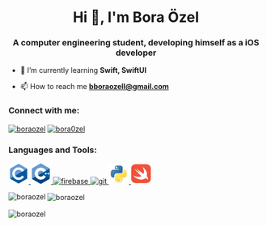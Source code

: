 <h1 align="center">Hi 👋, I'm Bora Özel</h1>
<h3 align="center">A computer engineering student, developing himself as a iOS developer</h3>

- 🌱 I’m currently learning **Swift, SwiftUI**

- 📫 How to reach me **bboraozell@gmail.com**

<h3 align="left">Connect with me:</h3>
<p align="left">
<a href="https://linkedin.com/in/boraozel" target="blank"><img align="center" src="https://raw.githubusercontent.com/rahuldkjain/github-profile-readme-generator/master/src/images/icons/Social/linked-in-alt.svg" alt="boraozel" height="30" width="40" /></a>
<a href="https://instagram.com/bora0zel" target="blank"><img align="center" src="https://raw.githubusercontent.com/rahuldkjain/github-profile-readme-generator/master/src/images/icons/Social/instagram.svg" alt="bora0zel" height="30" width="40" /></a>
</p>

<h3 align="left">Languages and Tools:</h3>
<p align="left"> <a href="https://www.cprogramming.com/" target="_blank" rel="noreferrer"> <img src="https://raw.githubusercontent.com/devicons/devicon/master/icons/c/c-original.svg" alt="c" width="40" height="40"/> </a> <a href="https://www.w3schools.com/cpp/" target="_blank" rel="noreferrer"> <img src="https://raw.githubusercontent.com/devicons/devicon/master/icons/cplusplus/cplusplus-original.svg" alt="cplusplus" width="40" height="40"/> </a> <a href="https://firebase.google.com/" target="_blank" rel="noreferrer"> <img src="https://www.vectorlogo.zone/logos/firebase/firebase-icon.svg" alt="firebase" width="40" height="40"/> </a> <a href="https://git-scm.com/" target="_blank" rel="noreferrer"> <img src="https://www.vectorlogo.zone/logos/git-scm/git-scm-icon.svg" alt="git" width="40" height="40"/> </a> <a href="https://www.python.org" target="_blank" rel="noreferrer"> <img src="https://raw.githubusercontent.com/devicons/devicon/master/icons/python/python-original.svg" alt="python" width="40" height="40"/> </a> <a href="https://developer.apple.com/swift/" target="_blank" rel="noreferrer"> <img src="https://raw.githubusercontent.com/devicons/devicon/master/icons/swift/swift-original.svg" alt="swift" width="40" height="40"/> </a> </p>

<p><img align="left" src="https://github-readme-stats.vercel.app/api/top-langs?username=boraozel&show_icons=true&locale=en&layout=compact" alt="boraozel" /></p>

<p>&nbsp;<img align="center" src="https://github-readme-stats.vercel.app/api?username=boraozel&show_icons=true&locale=en" alt="boraozel" /></p>

<p><img align="center" src="https://github-readme-streak-stats.herokuapp.com/?user=boraozel&" alt="boraozel" /></p>


